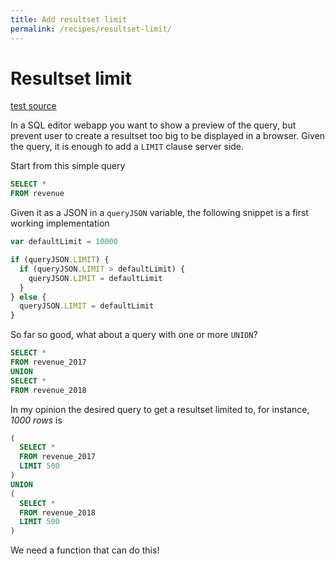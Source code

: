 ```yaml
---
title: Add resultset limit
permalink: /recipes/resultset-limit/
---
```


# Resultset limit

[test source](https://github.com/fibo/SQL92-JSON/blob/master/test/recipes/resultset-limit.js)

In a SQL editor webapp you want to show a preview of the query, but prevent
user to create a resultset too big to be displayed in a browser. Given the
query, it is enough to add a `LIMIT` clause server side.

Start from this simple query

```sql
SELECT *
FROM revenue
```

Given it as a JSON in a `queryJSON` variable, the following snippet is a
first working implementation

```javascript
var defaultLimit = 10000

if (queryJSON.LIMIT) {
  if (queryJSON.LIMIT > defaultLimit) {
    queryJSON.LIMIT = defaultLimit
  }
} else {
  queryJSON.LIMIT = defaultLimit
}
```

So far so good, what about a query with one or more `UNION`?

```sql
SELECT *
FROM revenue_2017
UNION
SELECT *
FROM revenue_2018
```

In my opinion the desired query to get a resultset limited to, for
instance, *1000 rows* is

```sql
(
  SELECT *
  FROM revenue_2017
  LIMIT 500
)
UNION
(
  SELECT *
  FROM revenue_2018
  LIMIT 500
)
```

We need a function that can do this!
